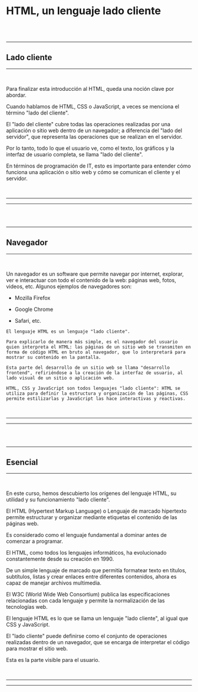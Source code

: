 # **HTML, un lenguaje lado cliente**

<br>
<br>

---

## **Lado cliente**

---

<br>

Para finalizar esta introducción al HTML, queda una noción clave por abordar.

Cuando hablamos de HTML, CSS o JavaScript, a veces se menciona el término "lado del cliente".

El "lado del cliente" cubre todas las operaciones realizadas por una aplicación o sitio web dentro de un navegador; a diferencia del "lado del servidor", que representa las operaciones que se realizan en el servidor.

Por lo tanto, todo lo que el usuario ve, como el texto, los gráficos y la interfaz de usuario completa, se llama "lado del cliente".

En términos de programación de IT, esto es importante para entender cómo funciona una aplicación o sitio web y cómo se comunican el cliente y el servidor.

<br>

---

---

<br>
<br>

---

## **Navegador**

---

<br>

Un navegador es un software que permite navegar por internet, explorar, ver e interactuar con todo el contenido de la web: páginas web, fotos, videos, etc. Algunos ejemplos de navegadores son:

- Mozilla Firefox

- Google Chrome

- Safari, etc.

```
El lenguaje HTML es un lenguaje "lado cliente".

Para explicarlo de manera más simple, es el navegador del usuario quien interpreta el HTML: las páginas de un sitio web se transmiten en forma de código HTML en bruto al navegador, que lo interpretará para mostrar su contenido en la pantalla.

Esta parte del desarrollo de un sitio web se llama "desarrollo frontend", refiriéndose a la creación de la interfaz de usuario, al lado visual de un sitio o aplicación web.

HTML, CSS y JavaScript son todos lenguajes "lado cliente": HTML se utiliza para definir la estructura y organización de las páginas, CSS permite estilizarlas y JavaScript las hace interactivas y reactivas.
```

<br>

---

---

<br>
<br>

---

## **Esencial**

---

<br>

En este curso, hemos descubierto los orígenes del lenguaje HTML, su utilidad y su funcionamiento "lado cliente".

El HTML (Hypertext Markup Language) o Lenguaje de marcado hipertexto permite estructurar y organizar mediante etiquetas el contenido de las páginas web.

Es considerado como el lenguaje fundamental a dominar antes de comenzar a programar.

El HTML, como todos los lenguajes informáticos, ha evolucionado constantemente desde su creación en 1990.

De un simple lenguaje de marcado que permitía formatear texto en títulos, subtítulos, listas y crear enlaces entre diferentes contenidos, ahora es capaz de manejar archivos multimedia.

El W3C (World Wide Web Consortium) publica las especificaciones relacionadas con cada lenguaje y permite la normalización de las tecnologías web.

El lenguaje HTML es lo que se llama un lenguaje "lado cliente", al igual que CSS y JavaScript.

El "lado cliente" puede definirse como el conjunto de operaciones realizadas dentro de un navegador, que se encarga de interpretar el código para mostrar el sitio web.

Esta es la parte visible para el usuario.

<br>

---

---